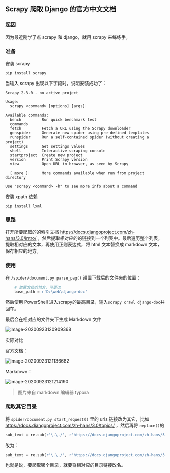 ## Scrapy 爬取 Django 的官方中文文档

### 起因

因为最近刚学了点 scrapy 和 django，就用 scrapy 来练练手。

### 准备

安装 scrapy

```shell
pip install scrapy
```

当输入 scrapy 出现以下字段时，说明安装成功了：

```shell
Scrapy 2.3.0 - no active project

Usage:
  scrapy <command> [options] [args]

Available commands:
  bench         Run quick benchmark test
  commands
  fetch         Fetch a URL using the Scrapy downloader
  genspider     Generate new spider using pre-defined templates
  runspider     Run a self-contained spider (without creating a project)
  settings      Get settings values
  shell         Interactive scraping console
  startproject  Create new project
  version       Print Scrapy version
  view          Open URL in browser, as seen by Scrapy

  [ more ]      More commands available when run from project directory

Use "scrapy <command> -h" to see more info about a command
```

安装 xpath 依赖

```shell
pip install lxml
```



### 思路

打开所要爬取的的索引文档  https://docs.djangoproject.com/zh-hans/3.0/intro/ ，然后提取相对应的的链接到一个列表中。最后遍历整个列表，提取相对应的文本，再使用正则表达式，将 html 文本替换成 markdown 文本，保存相应的地方。



### 使用

在 `/spider/document.py parse_pag()` 设置下载后的文件夹的位置：

```python
	# 放置文档的地方，可更改 
    base_path = r'D:\web\django-doc'
```

然后使用 PowerShell 进入scrapy的最高目录，输入`scrapy crawl django-doc`并回车。

最后会在相对应的文件夹下生成 Markdown 文件

![image-20200923120909368](http://image.jinl1874.xyz/img/image-20200923120909368.png)

实际对比

官方文档：

![image-20200923121136682](http://image.jinl1874.xyz/img/image-20200923121136682.png)



Markdown：

![image-20200923121214190](http://image.jinl1874.xyz/img/image-20200923121214190.png)

> 图片来自 markdown 编辑器 typora



### 爬取其它目录

将 `spider/document.py start_request()` 里的 urls 链接改为其它，比如 https://docs.djangoproject.com/zh-hans/3.0/topics/ ，然后再将 `replace()`的

```python 
sub_text = re.sub(r'\.\./', r'https://docs.djangoproject.com/zh-hans/3.0/intro', sub_text)
```

改为：

```python
sub_text = re.sub(r'\.\./', r'https://docs.djangoproject.com/zh-hans/3.0/topics', sub_text)
```

也就是说，要爬取哪个目录，就要将相对应的目录链接改名。